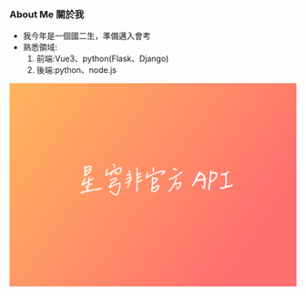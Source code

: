 ### About Me 關於我
* 我今年是一個國二生，準備邁入會考
* 熟悉領域:
  1. 前端:Vue3、python(Flask、Django)
  2. 後端:python、node.js

![圖片參考名稱](https://raw.githubusercontent.com/TommcyOWO/TommcyOWO/main/starrail-horizontal-A5.png)

